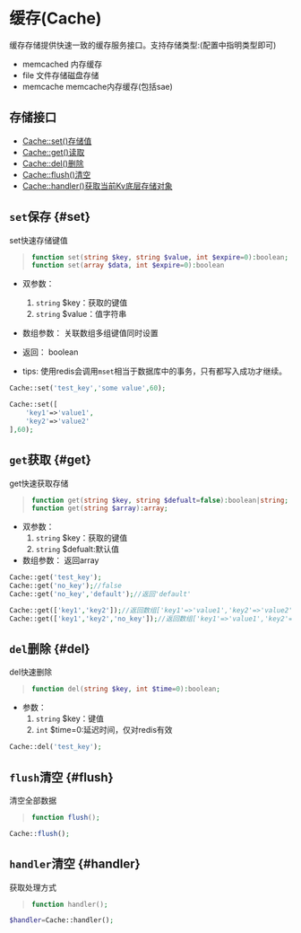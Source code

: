 缓存(Cache)
================

缓存存储提供快速一致的缓存服务接口。支持存储类型:(配置中指明类型即可)
* memcached 内存缓存
* file  文件存储磁盘存储
* memcache memcache内存缓存(包括sae)

存储接口
----------------
* [Cache::set()存储值](#set)
* [Cache::get()读取](#get)
* [Cache::del()删除](#del)
* [Cache::flush()清空](#flush)
* [Cache::handler()获取当前Kv底层存储对象](#handler)


`set`保存 {#set}
----------
set快速存储键值

>```php
>function set(string $key, string $value, int $expire=0):boolean;
>function set(array $data, int $expire=0):boolean
>```

* 双参数：
    1. `string` $key：获取的键值
    2. `string` $value：值字符串
* 数组参数： 关联数组多组键值同时设置
    
* 返回： boolean 

*  tips: 使用redis会调用`mset`相当于数据库中的事务，只有都写入成功才继续。

```php
Cache::set('test_key','some value',60);

Cache::set([
    'key1'=>'value1',
    'key2'=>'value2'
],60);
```

`get`获取 {#get}
----------
get快速获取存储

>```php
>function get(string $key, string $defualt=false):boolean|string;
>function get(string $array):array;
>```

* 双参数：
    1. `string` $key：获取的键值
    2. `string` $defualt:默认值
* 数组参数： 返回array
    
```php
Cache::get('test_key');
Cache::get('no_key');//false
Cache::get('no_key','default');//返回'default'

Cache::get(['key1','key2']);//返回数组['key1'=>'value1','key2'=>'value2']
Cache::get(['key1','key2','no_key']);//返回数组['key1'=>'value1','key2'=>'value2','no_key'=>false]
```

`del`删除 {#del}
----------
del快速删除

>```php
>function del(string $key, int $time=0):boolean;
>```

* 参数：
    1. `string` $key：键值
    2. `int` $time=0:延迟时间，仅对redis有效

```php
Cache::del('test_key');
```


`flush`清空 {#flush}
----------
清空全部数据
>```php
>function flush();
>```

```php
Cache::flush();
```


`handler`清空 {#handler}
----------
获取处理方式
>```php
>function handler();
>```

```php
$handler=Cache::handler();
```